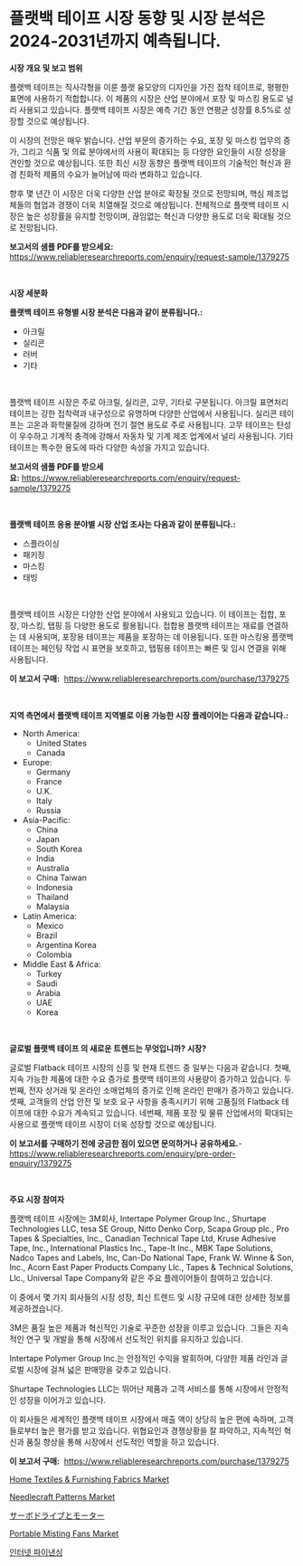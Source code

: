 <p><h1>플랫백 테이프 시장 동향 및 시장 분석은 2024-2031년까지 예측됩니다.</h1></p><p><strong>시장 개요 및 보고 범위</strong></p>
<p><p>플랫백 테이프는 직사각형을 이룬 플랫 융모양의 디자인을 가진 접착 테이프로, 평평한 표면에 사용하기 적합합니다. 이 제품의 시장은 산업 분야에서 포장 및 마스킹 용도로 널리 사용되고 있습니다. 플랫백 테이프 시장은 예측 기간 동안 연평균 성장률 8.5%로 성장할 것으로 예상됩니다.</p><p>이 시장의 전망은 매우 밝습니다. 산업 부문의 증가하는 수요, 포장 및 마스킹 업무의 증가, 그리고 식품 및 의료 분야에서의 사용이 확대되는 등 다양한 요인들이 시장 성장을 견인할 것으로 예상됩니다. 또한 최신 시장 동향은 플랫백 테이프의 기술적인 혁신과 환경 친화적 제품의 수요가 늘어남에 따라 변화하고 있습니다.</p><p>향후 몇 년간 이 시장은 더욱 다양한 산업 분야로 확장될 것으로 전망되며, 핵심 제조업체들의 협업과 경쟁이 더욱 치열해질 것으로 예상됩니다. 전체적으로 플랫백 테이프 시장은 높은 성장률을 유지할 전망이며, 끊임없는 혁신과 다양한 용도로 더욱 확대될 것으로 전망됩니다.</p></p>
<p><strong>보고서의 샘플 PDF를 받으세요:</strong> <a href="https://www.reliableresearchreports.com/enquiry/request-sample/1379275">https://www.reliableresearchreports.com/enquiry/request-sample/1379275</a></p>
<p>&nbsp;</p>
<p><strong>시장 세분화</strong></p>
<p><strong>플랫백 테이프 유형별 시장 분석은 다음과 같이 분류됩니다.:</strong></p>
<p><ul><li>아크릴</li><li>실리콘</li><li>러버</li><li>기타</li></ul></p>
<p>&nbsp;</p>
<p><p>플랫백 테이프 시장은 주로 아크릴, 실리콘, 고무, 기타로 구분됩니다. 아크릴 표면처리 테이프는 강한 접착력과 내구성으로 유명하며 다양한 산업에서 사용됩니다. 실리콘 테이프는 고온과 화학물질에 강하며 전기 절연 용도로 주로 사용됩니다. 고무 테이프는 탄성이 우수하고 기계적 충격에 강해서 자동차 및 기계 제조 업계에서 널리 사용됩니다. 기타 테이프는 특수한 용도에 따라 다양한 속성을 가지고 있습니다.</p></p>
<p><strong>보고서의 샘플 PDF를 받으세요:</strong>&nbsp;<a href="https://www.reliableresearchreports.com/enquiry/request-sample/1379275">https://www.reliableresearchreports.com/enquiry/request-sample/1379275</a></p>
<p>&nbsp;</p>
<p><strong> 플랫백 테이프 응용 분야별 시장 산업 조사는 다음과 같이 분류됩니다.:</strong></p>
<p><ul><li>스플라이싱</li><li>패키징</li><li>마스킹</li><li>태빙</li></ul></p>
<p>&nbsp;</p>
<p><p>플랫백 테이프 시장은 다양한 산업 분야에서 사용되고 있습니다. 이 테이프는 접합, 포장, 마스킹, 탭핑 등 다양한 용도로 활용됩니다. 접합용 플랫백 테이프는 재료를 연결하는 데 사용되며, 포장용 테이프는 제품을 포장하는 데 이용됩니다. 또한 마스킹용 플랫백 테이프는 페인팅 작업 시 표면을 보호하고, 탭핑용 테이프는 빠른 및 임시 연결을 위해 사용됩니다.</p></p>
<p><strong>이 보고서 구매:</strong>&nbsp; <a href="https://www.reliableresearchreports.com/purchase/1379275">https://www.reliableresearchreports.com/purchase/1379275</a></p>
<p>&nbsp;</p>
<p><strong>지역 측면에서 플랫백 테이프 지역별로 이용 가능한 시장 플레이어는 다음과 같습니다.:</strong></p>
<p><ul>
    <li>
        North America:
        <ul>
            <li>United States</li>
            <li>Canada</li>
        </ul>
    </li>
    <li>
        Europe:
        <ul>
            <li>Germany</li>
            <li>France</li>
            <li>U.K.</li>
            <li>Italy</li>
            <li>Russia</li>
        </ul>
    </li>
    <li>
        Asia-Pacific:
        <ul>
            <li>China</li>
            <li>Japan</li>
            <li>South Korea</li>
            <li>India</li>
            <li>Australia</li>
            <li>China Taiwan</li>
            <li>Indonesia</li>
            <li>Thailand</li>
            <li>Malaysia</li>
        </ul>
    </li>
    <li>
        Latin America:
        <ul>
            <li>Mexico</li>
            <li>Brazil</li>
            <li>Argentina Korea</li>
            <li>Colombia</li>
        </ul>
    </li>
    <li>
        Middle East & Africa:
        <ul>
            <li>Turkey</li>
            <li>Saudi</li>
            <li>Arabia</li>
            <li>UAE</li>
            <li>Korea</li>
        </ul>
    </li>
    </ul></p>
<p>&nbsp;</p>
<p><strong>글로벌 플랫백 테이프 의 새로운 트렌드는 무엇입니까? 시장?</strong></p>
<p><p>글로벌 Flatback 테이프 시장의 신흥 및 현재 트렌드 중 일부는 다음과 같습니다. 첫째, 지속 가능한 제품에 대한 수요 증가로 플랫백 테이프의 사용량이 증가하고 있습니다. 두번째, 전자 상거래 및 온라인 소매업체의 증가로 인해 온라인 판매가 증가하고 있습니다. 셋째, 고객들의 산업 안전 및 보호 요구 사항을 충족시키기 위해 고품질의 Flatback 테이프에 대한 수요가 계속되고 있습니다. 네번째, 제품 포장 및 물류 산업에서의 확대되는 사용으로 플랫백 테이프 시장이 더욱 성장할 것으로 예상됩니다.</p></p>
<p><strong>이 보고서를 구매하기 전에 궁금한 점이 있으면 문의하거나 공유하세요.</strong>- <a href="https://www.reliableresearchreports.com/enquiry/pre-order-enquiry/1379275">https://www.reliableresearchreports.com/enquiry/pre-order-enquiry/1379275</a></p>
<p>&nbsp;</p>
<p><strong>주요 시장 참여자</strong></p>
<p><p>플랫백 테이프 시장에는 3M회사, Intertape Polymer Group Inc., Shurtape Technologies LLC, tesa SE Group, Nitto Denko Corp, Scapa Group plc., Pro Tapes & Specialties, Inc., Canadian Technical Tape Ltd, Kruse Adhesive Tape, Inc., International Plastics Inc., Tape-It Inc., MBK Tape Solutions, Nadco Tapes and Labels, Inc, Can-Do National Tape, Frank W. Winne & Son, Inc., Acorn East Paper Products Company Llc., Tapes & Technical Solutions, Llc., Universal Tape Company와 같은 주요 플레이어들이 참여하고 있습니다. </p><p>이 중에서 몇 가지 회사들의 시장 성장, 최신 트렌드 및 시장 규모에 대한 상세한 정보를 제공하겠습니다. </p><p>3M은 품질 높은 제품과 혁신적인 기술로 꾸준한 성장을 이루고 있습니다. 그들은 지속적인 연구 및 개발을 통해 시장에서 선도적인 위치를 유지하고 있습니다. </p><p>Intertape Polymer Group Inc.는 안정적인 수익을 발휘하며, 다양한 제품 라인과 글로벌 시장에 걸쳐 넓은 판매망을 갖추고 있습니다. </p><p>Shurtape Technologies LLC는 뛰어난 제품과 고객 서비스를 통해 시장에서 안정적인 성장을 이어가고 있습니다. </p><p>이 회사들은 세계적인 플랫백 테이프 시장에서 매출 액이 상당히 높은 편에 속하며, 고객들로부터 높은 평가를 받고 있습니다. 위협요인과 경쟁상황을 잘 파악하고, 지속적인 혁신과 품질 향상을 통해 시장에서 선도적인 역할을 하고 있습니다.</p></p>
<p><strong>이 보고서 구매:</strong>&nbsp;&nbsp;<a href="https://www.reliableresearchreports.com/purchase/1379275">https://www.reliableresearchreports.com/purchase/1379275</a></p>
<p><p><a href="https://issuu.com/reportprime-2/docs/home-textiles-furnishing-fabrics-market-size-2030.">Home Textiles & Furnishing Fabrics Market</a></p><p><a href="https://github.com/beatblasta/Market-Research-Report-List-2/blob/main/needlecraft-patterns-market.md">Needlecraft Patterns Market</a></p><p><a href="https://github.com/xnljig2898992/Market-Research-Report-List-1/blob/main/45544334082.md">サーボドライブとモーター</a></p><p><a href="https://github.com/angelajermaine/Market-Research-Report-List-2/blob/main/portable-misting-fans-market.md">Portable Misting Fans Market</a></p><p><a href="https://medium.com/@brisamorar2023/%EC%9D%B8%ED%84%B0%EB%84%B7-%EA%B8%88%EC%9C%B5-%EC%8B%9C%EC%9E%A5-%EA%B7%9C%EB%AA%A8-%EC%8B%9C%EC%9E%A5-%EC%A0%84%EB%A7%9D-%EB%B0%8F-%EC%8B%9C%EC%9E%A5-%EC%98%88%EC%B8%A1-2024%EB%85%84%EB%B6%80%ED%84%B0-2031%EB%85%84%EA%B9%8C%EC%A7%80-88002904846b">인터넷 파이낸싱</a></p></p>
